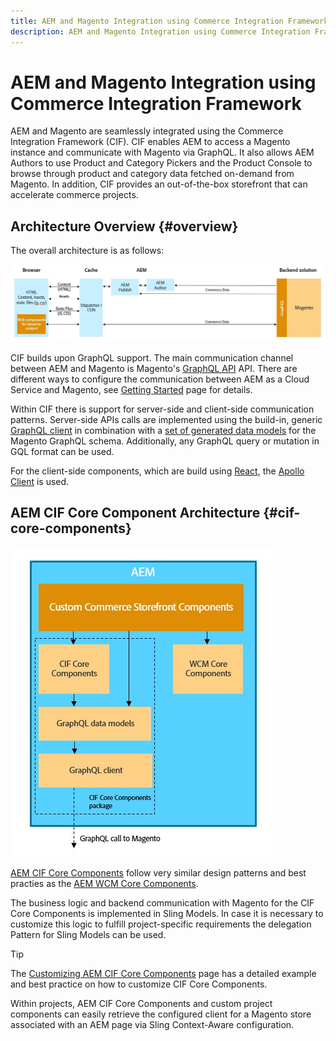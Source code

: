 ```yaml
---
title: AEM and Magento Integration using Commerce Integration Framework
description: AEM and Magento Integration using Commerce Integration Framework
---
```


# AEM and Magento Integration using Commerce Integration Framework

AEM and Magento are seamlessly integrated using the Commerce Integration Framework (CIF). CIF enables AEM to access a Magento instance and communicate with Magento via GraphQL. It also allows AEM Authors to use Product and Category Pickers and the Product Console to browse through product and category data fetched on-demand from Magento. In addition, CIF provides an out-of-the-box storefront that can accelerate commerce projects.

## Architecture Overview {#overview}

The overall architecture is as follows:

![CIF Architecture Overview](../assets/AEM_Magento_Architecture.JPG)

CIF builds upon GraphQL support. The main communication channel between AEM and Magento is Magento's [GraphQL API](https://devdocs.magento.com/guides/v2.4/graphql/) API. There are different ways to configure the communication between AEM as a Cloud Service and Magento, see [Getting Started](../getting-started.md) page for details.

Within CIF there is support for server-side and client-side communication patterns.
Server-side APIs calls are implemented using the build-in, generic [GraphQL client](https://github.com/adobe/commerce-cif-graphql-client) in combination with a [set of generated data models](https://github.com/adobe/commerce-cif-magento-graphql) for the Magento GraphQL schema. Additionally, any GraphQL query or mutation in GQL format can be used.

For the client-side components, which are build using [React](https://reactjs.org/), the [Apollo Client](https://www.apollographql.com/docs/react/) is used.

## AEM CIF Core Component Architecture {#cif-core-components}

![AEM CIF Core Component Architecture](../assets/cif-component-architecture.jpg)

[AEM CIF Core Components](https://github.com/adobe/aem-core-cif-components) follow very similar design patterns and best practies as the [AEM WCM Core Components](https://github.com/adobe/aem-core-wcm-components).

The business logic and backend communication with Magento for the CIF Core Components is implemented in Sling Models. In case it is necessary to customize this logic to fulfill project-specific requirements the delegation Pattern for Sling Models can be used.

>[!TIP]
>
>The [Customizing AEM CIF Core Components](../customizing/customize-cif-components.md) page has a detailed example and best practice on how to customize CIF Core Components.

Within projects, AEM CIF Core Components and custom project components can easily retrieve the configured client for a Magento store associated with an AEM page via Sling Context-Aware configuration.
